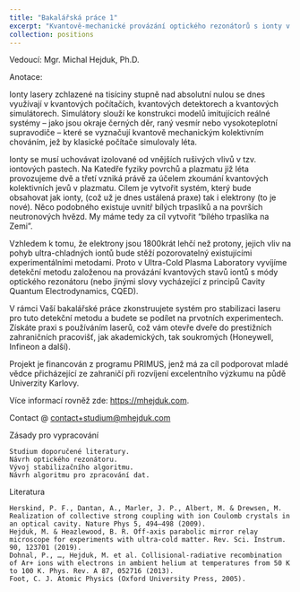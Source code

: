 ```yaml
---
title: "Bakalářská práce 1"
excerpt: "Kvantově-mechanické provázání optického rezonátorů s ionty v ultra-chladném plazmatu"
collection: positions
---
```

Vedoucí: Mgr. Michal Hejduk, Ph.D.

Anotace:

Ionty lasery zchlazené na tisíciny stupně nad absolutní nulou se dnes využívají v kvantových počítačích, kvantových detektorech a kvantových simulátorech. Simulátory slouží ke konstrukci modelů imitujících reálné systémy – jako jsou okraje černých děr, raný vesmír nebo vysokoteplotní supravodiče – které se vyznačují kvantově mechanickým kolektivním chováním, jež by klasické počítače simulovaly léta.

Ionty se musí uchovávat izolované od vnějších rušivých vlivů v tzv. iontových pastech. Na Katedře fyziky povrchů a plazmatu již léta provozujeme dvě a třetí vzniká právě za účelem zkoumání kvantových kolektivních jevů v plazmatu. Cílem je vytvořit systém, který bude obsahovat jak ionty, (což už je dnes ustálená praxe) tak i elektrony (to je nové). Něco podobného existuje uvnitř bílých trpaslíků a na površích neutronových hvězd. My máme tedy za cíl vytvořit “bílého trpaslíka na Zemi”.

Vzhledem k tomu, že elektrony jsou 1800krát lehčí než protony, jejich vliv na pohyb ultra-chladných iontů bude stěží pozorovatelný existujícími experimentálními metodami. Proto v Ultra-Cold Plasma Laboratory vyvíjíme detekční metodu založenou na provázání kvantových stavů iontů s módy optického rezonátoru (nebo jinými slovy vycházející z principů Cavity Quantum Electrodynamics, CQED).

V rámci Vaší bakalářské práce zkonstruujete systém pro stabilizaci laseru pro tuto detekční metodu a budete se podílet na prvotních experimentech. Získáte praxi s používáním laserů, což vám otevře dveře do prestižních zahraničních pracovišť, jak akademických, tak soukromých (Honeywell, Infineon a další).

Projekt je financován z programu PRIMUS, jenž má za cíl podporovat mladé vědce přicházející ze zahraničí při rozvíjení excelentního výzkumu na půdě Univerzity Karlovy.

Více informací rovněž zde: https://mhejduk.com.

Contact @ [contact+studium@mhejduk.com](mailto:contact+studium@mhejduk.com)

Zásady pro vypracování

    Studium doporučené literatury.
    Návrh optického rezonátoru.
    Vývoj stabilizačního algoritmu.
    Návrh algoritmu pro zpracování dat. 

Literatura

    Herskind, P. F., Dantan, A., Marler, J. P., Albert, M. & Drewsen, M. Realization of collective strong coupling with ion Coulomb crystals in an optical cavity. Nature Phys 5, 494–498 (2009).
    Hejduk, M. & Heazlewood, B. R. Off-axis parabolic mirror relay microscope for experiments with ultra-cold matter. Rev. Sci. Instrum. 90, 123701 (2019).
    Dohnal, P., …, Hejduk, M. et al. Collisional-radiative recombination of Ar+ ions with electrons in ambient helium at temperatures from 50 K to 100 K. Phys. Rev. A 87, 052716 (2013).
    Foot, C. J. Atomic Physics (Oxford University Press, 2005). 
